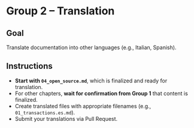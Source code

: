 # Group 2 – Translation

## Goal
Translate documentation into other languages (e.g., Italian, Spanish).

## Instructions
- **Start with `04_open_source.md`**, which is finalized and ready for translation.
- For other chapters, **wait for confirmation from Group 1** that content is finalized.
- Create translated files with appropriate filenames (e.g., `01_transactions.es.md`).
- Submit your translations via Pull Request.
